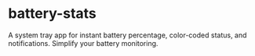 # battery-stats
A system tray app for instant battery percentage, color-coded status, and notifications. Simplify your battery monitoring.
